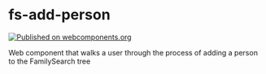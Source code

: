 # fs-add-person

[![Published on webcomponents.org](https://img.shields.io/badge/webcomponents.org-published-blue.svg)](https://www.webcomponents.org/element/fs-webcomponents/fs-add-person)

Web component that walks a user through the process of adding a person to the FamilySearch tree
